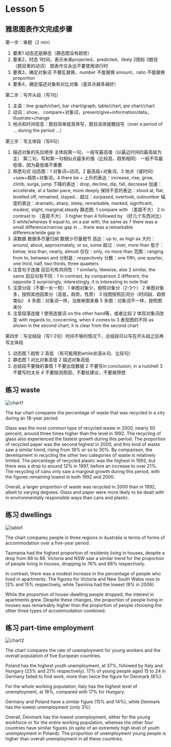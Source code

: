# Lesson 5 

## 雅思图表作文完成步骤

第一步：审题（2 min）
1. 要素1
   动态还是静态（静态图没有趋势）
2. 要素2，时态
   1时间，表示未来projected，predicted，likely
   2图标
   3题目（题目里的动词）
   图表作文永远不要使用进行时
3. 要素3，确定对象词
   不要乱替换，number 不能替换 amount，ratio 不能替换 proportion
4. 要素4，确定描述对象和对比对象（差异点越多越好）

第二步：写开头段（写1句）
1. 主语：line graph/chart, bar chart/graph, table/chart, pie chart/chart
2. 动词：show， compare+对象词，present/give+information/data，illustrate+change
3. 地点和时间信息：题目简单就具体写，题目具体就概括写（over a period of ... during the period ...）

第三步：写主体段（写6句）
1. 描述对象的先后顺序
   主体段第一句，一般写最高值（以最近时间的最高级为主）
   第二句，写和第一句相似点最多的值（比较高，趋势相同）
   一般不写最低值，因为最低值不重要
2. 熟悉句式
   动态图：1 对象词+动词，2 最高级+对象词，3 地点（或时间）+saw+趋势+对象词，4 there be + 
      上升的表达：increase, rise, grow, climb, surge, jump
      下降的表达：drop, decline, dip, fall, decrease
      加速：accelerate, at a faster pace, more deeply
      保持不变的表达：stood at, flat, levelled off, remained, stayed...
      超过：surpased, overtook, outnumber
      幅度的表达：dramatic, sharp, steep, remarkable, marked, significant, modest, slight, marginal,steady
   静态图:
      1 compare with （差距不大）
      2 in contrast to （差距不大）
      3 higher than
      4 followed by （好几个东西对比）
      5 while/whereas
      6 equal to, on a par with, the same as
      7 there was a small difference/narrow gap in ... there was a remarkable difference/wide gap in
3. 读数据
   数据多尽量归纳
   数据少尽量细节
   高达：up to, as high as
   大约：around, about, approximately, or so, some
   超过：over, more than
   低于：below, less than, nearly, almost
   仅仅：only, no more than
   范围：ranging from to, between and 
   分别是：respectively
   分数：one fifth, one quarter, one third, half, two thirds, three quaeters
4. 注意句子连接
   前后句有共同性：1 similarly, likewise, alse 2 similar, the same 
   前后句有不同：1 in contrast, by comparison 2 different, the opposite 3 surprisingly, interestingly, it is interesting to note that 
5. 注意分段（不要一长一短）
   1 单图对象少，按照对象分（2-3个）
   2 单图对象多，按照其他因素分（高低，趋势，性质）
   3 线图按照区间分（时间段，趋势类似）
   4 多图：对象词一样，当做单图来看
   5 多图：对象词不一样，按照图来分
6. 注意段落连接
   1 使用连接词 on the other hand等，或者比较
   2 体现对象词改变 with regards to, concerning, when it comes to
   3 表现图的不同 as shown in the second chart, it is clear from the second chart

第四步：写总结段（写1-2句）时间不够的情况下，总结段可以写在开头段之后再写主体段
1. 动态图
   1 趋势
   2 高低 （有可能用到while状语从句、比较句）
2. 静态图
   1 对比对象高低
   2 描述对象高低
3. 总结段不要做的事情
   1 不要出现数据
   2 不要写in conclusion, in a nutshell
   3 不要写的太长
   4 不要揣测原因，不要给建议，不要做预想


## 练习 waste

![chart1](https://github.com/Liuhongzhi2018/LearningforIELTS/blob/main/Figures/chart1.PNG)

The bar chart compares the percentage of waste that was recycled in a city during an 18-year period.

Glass was the most common type of recycled waste in 2000, nearly 50 percent, around three times higher than the level in 1992. The recycling of glass also experienced the fastest growth during this period. The proportion of recycled paper was the second highest in 2000, and this kind of waste saw a similar trend, rising from 18% or so to 30%. By comparison, the development in recycling the other two categories of waste is relatively limited. The percentage of recycled plastic was the highest in 1992, but there was a drop to around 12% in 1997, before an increase to over 21%. The recycling of cans only saw a marginal growth during this period, with the figures remaining lowest in both 1992 and 2000.

Overall, a larger proportion of waste was recycled in 2000 than in 1992, albeit to varying degrees. Glass and paper were more likely to be dealt with in environmentally responsible ways than cans and plastic.


## 练习 dwellings

![table1](https://github.com/Liuhongzhi2018/LearningforIELTS/blob/main/Figures/table1.PNG)

The chart compares people in three regions in Australia is terms of forms of accommodation over a five-year period.

Tasmania had the highest proportion of residents living in houses, despite a drop from 88 to 86. Victoria and NSW saw a similar trend for the proportion of people living in houses, dropping to 76% and 66% respectively. 

In contrast, there was a modest increase in the percentage of people who lived in apartments. The figures for Victoria and New South Wales rose to 12% and 15% respectively, while Tasmina had the lowest (9% in 2006).

While the proportion of house-dwelling people dropped, the interest in apartments grew. Despite these changes, the proportion of people living in houses was remarkably higher than the proportion of people choosing the other three types of accommodation combined.


## 练习 part-time employment

![chart2](https://github.com/Liuhongzhi2018/LearningforIELTS/blob/main/Figures/chart2.PNG)

The chart compares the rate of unemployment for young workers and the overall population of five European countries. 

Poland has the highest youth unemployment, at 37%, followed by Italy and Hungary (23% and 21% respectively). 17% of young people aged 15 to 24 in Germany failed to find work, more than twice the figure for Denmark (8%).

For the whole working population, Italy has the highest level of unemployment, at 18%, compared with 17% for Hungary.

Germany and Poland have a similar figure (15% and 14%), while Denmark has the lowest unemployment (only 3%).

Overall, Denmark has the lowest unemployment, either for the young workforce or for the entire working population, whereas the other four countries have similar figures (in spite of an extremely high level of youth unemployment in Poland). The proportion of unemployment young people is higher than overall unemployment in all these countries.